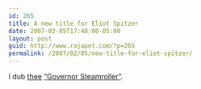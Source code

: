 ```yaml
---
id: 265
title: A new title for Eliot Spitzer
date: 2007-02-05T17:48:00-05:00
layout: post
guid: http://www.rajapet.com/?p=265
permalink: /2007/02/05/new-title-for-eliot-spitzer/
---
```

I dub [thee](http://en.wikipedia.org/wiki/Eliot_spitzer) [&#8220;Governor Steamroller&#8221;](http://today.reuters.com/news/articlenews.aspx?type=politicsNews&storyID=2007-01-31T225518Z_01_N31327139_RTRUKOC_0_US-USA-POLITICS-NEWYORK.xml&WTmodLoc=PolNewsHome_C2_politicsNews-8).